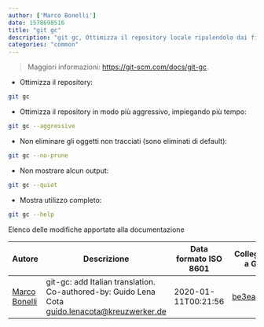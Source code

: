 ```yaml
---
author: ['Marco Bonelli']
date: 1578698516
title: "git gc"
description: "git gc, Ottimizza il repository locale ripulendolo dai file non necessari."
categories: "common"
---
```

> Maggiori informazioni: <https://git-scm.com/docs/git-gc>.

- Ottimizza il repository:

```bash
git gc
```

- Ottimizza il repository in modo più aggressivo, impiegando più tempo:

```bash
git gc --aggressive
```

- Non eliminare gli oggetti non tracciati (sono eliminati di default):

```bash
git gc --no-prune
```

- Non mostrare alcun output:

```bash
git gc --quiet
```

- Mostra utilizzo completo:

```bash
git gc --help
```
Elenco delle modifiche apportate alla documentazione


Autore | Descrizione | Data formato ISO 8601 | Collegamento a GitHub
------|-----|-----|-----
[Marco Bonelli](mailto:marco@mebeim.net) | git-gc: add Italian translation. Co-authored-by: Guido Lena Cota <guido.lenacota@kreuzwerker.de> | 2020-01-11T00:21:56 | [be3ea1e88b4c](https://github.com/tldr-pages/tldr/commit/be3ea1e88b4c5f8acc07ecdc09977bfec0a93b64)

